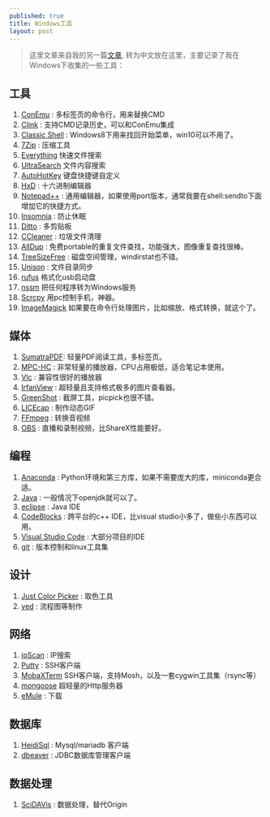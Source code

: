 ```yaml
---
published: true
title: Windows工具
layout: post
---
```


> 这里文章来自我的另一篇[文章](https://github.com/liuzhongshu/win8-must-have-tools), 转为中文放在这里，主要记录了我在Windows下收集的一些工具：


## 工具
1. [ConEmu](https://conemu.github.io/) : 多标签页的命令行，用来替换CMD
1. [Clink](https://mridgers.github.io/clink/) : 支持CMD记录历史，可以和ConEmu集成
1. [Classic Shell](http://www.classicshell.net/) : Windows8下用来找回开始菜单，win10可以不用了。
1. [7Zip](http://www.7-zip.org/) : 压缩工具
1. [Everything](https://www.voidtools.com/) 快速文件搜索
1. [UltraSearch](https://www.jam-software.com/ultrasearch/) 文件内容搜索
1. [AutoHotKey](https://autohotkey.com/) 键盘快捷键自定义 
1. [HxD](https://mh-nexus.de/en/hxd/) : 十六进制编辑器
1. [Notepad++](https://notepad-plus-plus.org/) : 通用编辑器，如果使用port版本，通常我要在shell:sendto下面增加它的快捷方式。
1. [Insomnia](http://dlaa.me/blog/post/10104830) : 防止休眠
1. [Ditto](http://ditto-cp.sourceforge.net/) : 多剪贴板
1. [CCleaner](https://www.piriform.com/ccleaner) : 垃圾文件清理
1. [AllDup](http://www.alldup.de) : 免费portable的重复文件查找，功能强大，图像重复查找很棒。
1. [TreeSizeFree](https://www.jam-software.com/treesize_free/) : 磁盘空间管理，windirstat也不错。 
1. [Unison](http://unison-binaries.inria.fr/) : 文件目录同步
1. [rufus](https://rufus.akeo.ie/) 格式化usb启动盘
1. [nssm](https://nssm.cc/) 把任何程序转为Windows服务
1. [Scrcpy](https://github.com/Genymobile/scrcpy) 用pc控制手机，神器。
1. [ImageMagick](https://imagemagick.org/index.php) 如果要在命令行处理图片，比如缩放、格式转换，就这个了。

## 媒体
1. [SumatraPDF](https://www.sumatrapdfreader.org/free-pdf-reader.html): 轻量PDF阅读工具，多标签页。
1. [MPC-HC](https://mpc-hc.org/) : 非常轻量的播放器，CPU占用极低，适合笔记本使用。
1. [Vlc](http://www.videolan.org/vlc/) : 兼容性很好的播放器
1. [IrfanView](http://www.irfanview.com/) : 超轻量且支持格式极多的图片查看器。
1. [GreenShot](http://getgreenshot.org/) : 截屏工具，picpick也很不错。
1. [LICEcap](https://www.cockos.com/licecap/) : 制作动态GIF
1. [FFmpeg](https://ffmpeg.org/) : 转换音视频
1. [OBS](https://obsproject.com/) : 直播和录制视频，比ShareX性能要好。

## 编程
1. [Anaconda](https://www.eclipse.org/) : Python环境和第三方库，如果不需要庞大的库，miniconda更合适。
1. [Java](https://adoptopenjdk.net/releases.html) : 一般情况下openjdk就可以了。
1. [eclipse](https://www.eclipse.org/) : Java IDE
1. [CodeBlocks](http://www.codeblocks.org/) : 跨平台的c++ IDE，比visual studio小多了，做些小东西可以用。
1. [Visual Studio Code](https://code.visualstudio.com/) : 大部分项目的IDE
1. [git](https://git-scm.com/) : 版本控制和linux工具集

## 设计
1. [Just Color Picker](http://annystudio.com/software/colorpicker/) : 取色工具
1. [yed](https://www.yworks.com/products/yed) : 流程图等制作

## 网络
1. [ipScan](http://angryip.org/) : IP搜索
1. [Putty](http://www.putty.org/) : SSH客户端
1. [MobaXTerm](http://mobaxterm.mobatek.net/) SSH客户端，支持Mosh，以及一套cygwin工具集（rsync等）
1. [mongoose](https://www.cesanta.com/products/binary) 超轻量的Http服务器
1. [eMule](https://www.emule-project.net) : 下载 

## 数据库
1. [HeidiSql](https://www.heidisql.com/) : Mysql/mariadb 客户端
1. [dbeaver](https://dbeaver.jkiss.org/) : JDBC数据库管理客户端 

## 数据处理
1. [SciDAVis](http://scidavis.sourceforge.net/) : 数据处理，替代Origin
